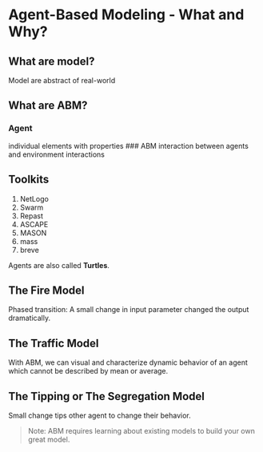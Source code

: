 # Agent-Based Modeling - What and Why?

## What are model?

Model are abstract of real-world

## What are ABM?

### Agent

individual elements with properties \### ABM interaction between agents and environment interactions

## Toolkits

1.  NetLogo
2.  Swarm
3.  Repast
4.  ASCAPE
5.  MASON
6.  mass
7.  breve

Agents are also called **Turtles**.

## The Fire Model

Phased transition: A small change in input parameter changed the output dramatically.

## The Traffic Model

With ABM, we can visual and characterize dynamic behavior of an agent which cannot be described by mean or average.

## The Tipping or The Segregation Model

Small change tips other agent to change their behavior.

> Note: ABM requires learning about existing models to build your own great model.
